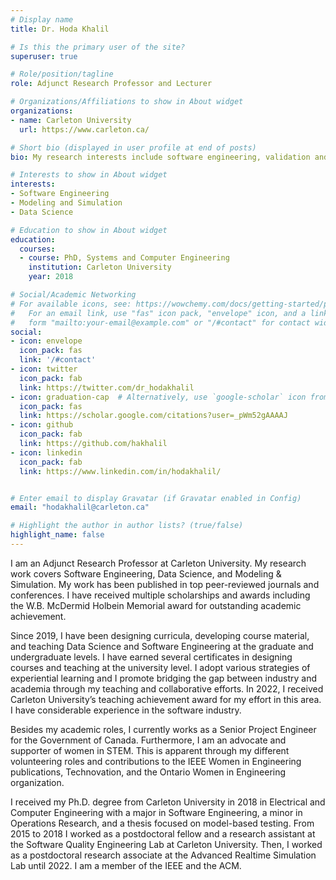 ```yaml
---
# Display name
title: Dr. Hoda Khalil

# Is this the primary user of the site?
superuser: true

# Role/position/tagline
role: Adjunct Research Professor and Lecturer

# Organizations/Affiliations to show in About widget
organizations:
- name: Carleton University
  url: https://www.carleton.ca/

# Short bio (displayed in user profile at end of posts)
bio: My research interests include software engineering, validation and verfication, and modeling and simulation.

# Interests to show in About widget
interests:
- Software Engineering
- Modeling and Simulation
- Data Science

# Education to show in About widget
education:
  courses:
  - course: PhD, Systems and Computer Engineering
    institution: Carleton University
    year: 2018

# Social/Academic Networking
# For available icons, see: https://wowchemy.com/docs/getting-started/page-builder/#icons
#   For an email link, use "fas" icon pack, "envelope" icon, and a link in the
#   form "mailto:your-email@example.com" or "/#contact" for contact widget.
social:
- icon: envelope
  icon_pack: fas
  link: '/#contact'
- icon: twitter
  icon_pack: fab
  link: https://twitter.com/dr_hodakhalil
- icon: graduation-cap  # Alternatively, use `google-scholar` icon from `ai` icon pack
  icon_pack: fas
  link: https://scholar.google.com/citations?user=_pWm52gAAAAJ
- icon: github
  icon_pack: fab
  link: https://github.com/hakhalil
- icon: linkedin
  icon_pack: fab
  link: https://www.linkedin.com/in/hodakhalil/


# Enter email to display Gravatar (if Gravatar enabled in Config)
email: "hodakhalil@carleton.ca"

# Highlight the author in author lists? (true/false)
highlight_name: false
---
```


I am an Adjunct Research Professor at Carleton University. My research work covers Software Engineering, Data Science, and Modeling & Simulation. My work has been published in top peer-reviewed journals and conferences. I have received multiple scholarships and awards including the W.B. McDermid Holbein Memorial award for outstanding academic achievement. 

Since 2019, I have been designing curricula, developing course material, and teaching Data Science and Software Engineering at the graduate and undergraduate levels. I have earned several certificates in designing courses and teaching at the university level. I adopt various strategies of experiential learning and I promote bridging the gap between industry and academia through my teaching and collaborative efforts. In 2022, I received Carleton University’s teaching achievement award for my effort in this area. I have considerable experience in the software industry.

Besides my academic roles, I currently works as a Senior Project Engineer for the Government of Canada. Furthermore, I am an advocate and supporter of women in STEM. This is apparent through my different volunteering roles and contributions to the IEEE Women in Engineering publications, Technovation, and the Ontario Women in Engineering organization.

I received my Ph.D. degree from Carleton University in 2018 in Electrical and Computer Engineering with a major in Software Engineering, a minor in Operations Research, and a thesis focused on model-based testing. From 2015 to 2018 I worked as a postdoctoral fellow and a research assistant at the Software Quality Engineering Lab at Carleton University. Then, I worked as a postdoctoral research associate at the Advanced Realtime Simulation Lab until 2022. I am a member of the IEEE and the ACM.
